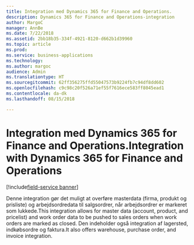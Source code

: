 ```yaml
---
title: Integration med Dynamics 365 for Finance and Operations.
description: Dynamics 365 for Finance and Operations-integration
author: MargoC
manager: AnnBe
ms.date: 7/22/2018
ms.assetid: 2bb18b35-334f-4921-8120-d662b1d39960
ms.topic: article
ms.prod: 
ms.service: business-applications
ms.technology: 
ms.author: margoc
audience: Admin
ms.translationtype: HT
ms.sourcegitcommit: 62ff356275ffd55047573b9224fb7c94df8dd602
ms.openlocfilehash: c9c98c20f526a71ef55f7616ece583ff8045ead1
ms.contentlocale: da-dk
ms.lasthandoff: 08/15/2018

---
```

#  <a name="integration-with-dynamics-365-for-finance-and-operations"></a><span data-ttu-id="a8f82-103">Integration med Dynamics 365 for Finance and Operations.</span><span class="sxs-lookup"><span data-stu-id="a8f82-103">Integration with Dynamics 365 for Finance and Operations</span></span>

[!include[field-service banner](../../includes/field-service.md)]




<span data-ttu-id="a8f82-104">Denne integration gør det muligt at overføre masterdata (firma, produkt og prisliste) og arbejdsordredata til salgsordrer, når arbejdsordrer er markeret som lukkede.</span><span class="sxs-lookup"><span data-stu-id="a8f82-104">This integration allows for master data (account, product, and pricelist) and work order data to be pushed to sales orders when work orders are marked as closed.</span></span> <span data-ttu-id="a8f82-105">Den indeholder også integration af lagersted, indkøbsordre og faktura.</span><span class="sxs-lookup"><span data-stu-id="a8f82-105">It also offers warehouse, purchase order, and invoice integration.</span></span>

